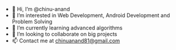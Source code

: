 - 👋 Hi, I’m @chinu-anand
- 👀 I’m interested in Web Development, Android Development and Problem Solving
- 🌱 I’m currently learning advanced algorithms
- 💞️ I’m looking to collaborate on big projects
- 📫 Contact me at chinuanand81@gmail.com
